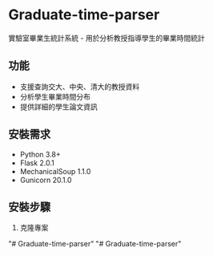 # Graduate-time-parser

實驗室畢業生統計系統 - 用於分析教授指導學生的畢業時間統計

## 功能

- 支援查詢交大、中央、清大的教授資料
- 分析學生畢業時間分布
- 提供詳細的學生論文資訊

## 安裝需求

- Python 3.8+
- Flask 2.0.1
- MechanicalSoup 1.1.0
- Gunicorn 20.1.0

## 安裝步驟

1. 克隆專案


"# Graduate-time-parser" 
"# Graduate-time-parser" 
